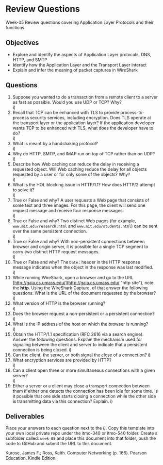 # Review Questions

Week-05 Review questions covering Application Layer Protocols and their functions

## Objectives

* Explore and identify the aspects of Application Layer protocols, DNS, HTTP, and SMTP
* Identify how the Application Layer and the Transport Layer interact
* Explain and infer the meaning of packet captures in WireShark

## Questions

1. Suppose you wanted to do a transaction from a remote client to a server as  fast as possible. Would you use UDP or TCP? Why?  
i)
2. Recall that TCP can be enhanced with TLS to provide process-to-process  security services, including encryption. Does TLS operate at the transport  layer or the application layer? If the application developer wants TCP to be  enhanced with TLS, what does the developer have to do?  
i)
3. What is meant by a handshaking protocol?  
i)
4. Why do HTTP, SMTP, and IMAP run on top of TCP rather than on UDP?  
i)
5. Describe how Web caching can reduce the delay in receiving a requested  object. Will Web caching reduce the delay for all objects requested by a user  or for only some of the objects? Why?  
i)
6. What is the HOL blocking issue in HTTP/1.1? How does HTTP/2 attempt to  solve it?  
i)
7. True or False and why? A user requests a Web page that consists of some text and three images.  For this page, the client will send one request message and receive four  response messages.  
i)
8. True or False and why? Two distinct Web pages (for example, `www.mit.edu/research.html` and `www.mit.edu/students.html`) can be sent over the same persistent connection.  
i)
9. True or False and why? With non-persistent connections between browser and origin server, it is possible for a single TCP segment to carry two distinct HTTP request messages.  
i)
10. True or False and why? The `Date:` header in the HTTP response message indicates when the object in the response was last modified.  
i)
11. While running WireShark, open a browser and go to the URL [http://gaia.cs.umass.edu/](http://gaia.cs.umass.edu/ "http site"), note the **http**. Using the WireShark Capture, of that answer the following questions: What is the URL of the document requested by the browser?  
i)
12. What version of HTTP is the browser running?  
i)
13. Does the browser request a non-persistent or a persistent connection?  
i)
14. What is the IP address of the host on which the browser is running?  
i)
15. Obtain the HTTP/1.1 specification (RFC 2616 via a search engine). Answer the following questions:  Explain the mechanism used for signaling between the client and server to indicate that a persistent connection is being closed.
i)
16. Can the client, the server, or both signal the close of a connection?
i)
17. What encryption services are provided by HTTP?  
i)
18. Can a client open three or more simultaneous connections with a given server?  
i)
19. Either a server or a client may close a transport connection between them if either one detects the connection has been idle for some time. Is it possible that one side starts closing a connection while the other side is  transmitting data via this connection? Explain.
i)

## Deliverables

Place your answers to each question next to the *i)*. Copy this template into your own local private repo under the itmo-340 or itmo-540 folder. Create a subfolder called: `week-05` and place this document into that folder, push the code to GitHub and submit the URL to this document.

Kurose, James F.; Ross, Keith. Computer Networking (p. 166). Pearson Education. Kindle Edition.
